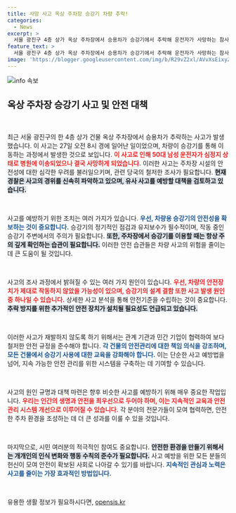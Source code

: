 ```yaml
---
title: 사망 사고 옥상 주차장 승강기 차량 추락!
categories:
  - News
excerpt: >
  서울 광진구 4층 상가 옥상 주차장에서 승용차가 승강기에서 추락해 운전자가 사망하는 참사가 발생했습니다. 사고 원인 및 경위는 경찰이 조사 중입니다.
feature_text: >
  서울 광진구 4층 상가 옥상 주차장에서 승용차가 승강기에서 추락해 운전자가 사망하는 참사가 발생했습니다. 사고 원인 및 경위는 경찰이 조사 중입니다.
image: 'https://blogger.googleusercontent.com/img/b/R29vZ2xl/AVvXsEixyZcFfHzMRdzZMjFBmAUKJYCLCGyLL1o632UiGVXcaFdKo_bkvkuCioo0uUKlGfBVcT3P84aROyZIXSBEx3Aw5nCQ3pTgDom1WDC4m8eifvWiAmWEEVb4x6G_l8C0QH225ldMjyaFvpxGEBGNO37VmDTDMHGhJPq73UglMfDca1-0aw/s1600/blogspot.png'
---
```


<p><img src="https://blogger.googleusercontent.com/img/b/R29vZ2xl/AVvXsEixyZcFfHzMRdzZMjFBmAUKJYCLCGyLL1o632UiGVXcaFdKo_bkvkuCioo0uUKlGfBVcT3P84aROyZIXSBEx3Aw5nCQ3pTgDom1WDC4m8eifvWiAmWEEVb4x6G_l8C0QH225ldMjyaFvpxGEBGNO37VmDTDMHGhJPq73UglMfDca1-0aw/s1600/blogspot.png" alt="info 속보" /></p>

<h2 data-ke-size="size26">옥상 주차장 승강기 사고 및 안전 대책</h2>

<p data-ke-size="size16">&nbsp;</p>

<p>최근 서울 광진구의 한 4층 상가 건물 옥상 주차장에서 승용차가 추락하는 사고가 발생했습니다. 이 사고는 27일 오전 8시 경에 일어난 일이었으며, 차량이 승강기를 통해 이동하는 과정에서 발생한 것으로 보입니다. <b><span style="color: #ee2323;">이 사고로 인해 50대 남성 운전자가 심정지 상태로 병원에 이송되었으나 결국 사망하게 되었습니다.</span></b> 이러한 사고는 주차장 시설의 안전성에 대한 심각한 우려를 불러일으키며, 관련 당국의 철저한 조사가 필요합니다. <b><span style="background-color: #21538527;">현재 경찰은 사고의 경위를 신속히 파악하고 있으며, 유사 사고를 예방할 대책을 검토하고 있습니다.</span></b></p>

<p data-ke-size="size16">&nbsp;</p>

<p>사고를 예방하기 위한 조치는 여러 가지가 있습니다. <b><span style="color: #1a5490;">우선, 차량용 승강기의 안전성을 확보하는 것이 중요합니다.</span></b> 승강기의 정기적인 점검과 유지보수가 필수적이며, 작동 중인 승강기 주변에서의 주의가 필요합니다. <b><span style="background-color: #21538527;">또한, 주차장에서 승강기를 이용할 때는 항상 주의 깊게 확인하는 습관이 필요합니다.</span></b> 이러한 안전 습관들은 차량 사고의 위험을 줄이는 데 큰 도움이 될 것입니다.</p>

<p data-ke-size="size16">&nbsp;</p>

<p>사고의 조사 과정에서 밝혀질 수 있는 여러 가지 원인이 있습니다. <b><span style="color: #ee2323;">우선, 차량의 안전장치가 제대로 작동하지 않았을 가능성이 있으며, 승강기의 설계 결함 또한 사고 발생 원인 중 하나일 수 있습니다.</span></b> 상세한 사고 분석을 통해 안전기준을 수립하는 것이 중요합니다. <b><span style="background-color: #21538527;">추락 방지를 위한 추가적인 안전 장치가 설치될 필요성도 언급되고 있습니다.</span></b></p>

<p data-ke-size="size16">&nbsp;</p>

<p>이러한 사고가 재발하지 않도록 하기 위해서는 관계 기관과 민간 기업이 협력하여 보다 철저한 안전 규정을 준수해야 합니다. <b><span style="color: #1a5490;">각 건물의 안전관리에 대한 책임 의식을 강조하며, 모든 건물에서 승강기 사용에 대한 교육을 강화해야 합니다.</span></b> 이는 단순한 사고 예방법을 넘어, 지속 가능한 안전 관리를 위한 시스템을 구축하는 데 기여할 수 있습니다.</p>

<p data-ke-size="size16">&nbsp;</p>

<p>사고의 원인 규명과 대책 마련은 향후 비슷한 사고를 예방하기 위해 매우 중요한 작업입니다. <b><span style="color: #ee2323;">우리는 인간의 생명과 안전을 최우선으로 두어야 하며, 이는 지속적인 교육과 안전 관리 시스템 개선으로 이루어질 수 있습니다.</span></b> 각 분야의 전문가들이 모여 협력하면, 안전한 주차 환경을 조성하는 데 더 큰 성과를 이룰 수 있을 것입니다.</p>

<p data-ke-size="size16">&nbsp;</p>

<p>마지막으로, 시민 여러분의 적극적인 참여도 중요합니다. <b><span style="background-color: #21538527;">안전한 환경을 만들기 위해서는 개개인의 인식 변화와 행동 수칙의 준수가 필요합니다.</span></b> 사고 예방을 위한 모든 분들의 헌신이 모여 안전이 확보된 사회로 나아갈 수 있기를 바랍니다. <b><span style="color: #1a5490;">지속적인 관심과 노력은 사고를 줄이는 가장 효과적인 방법입니다.</span></b></p>

<p data-ke-size="size16">&nbsp;</p>
유용한 생활 정보가 필요하시다면, <a href="https://opensis.kr" rel="dofollow">opensis.kr</a>


